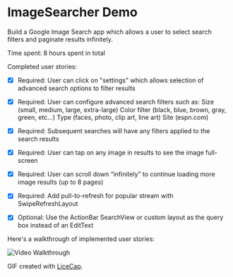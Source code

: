 # ImageSearcher Demo


Build a Google Image Search app which allows a user to select search filters and paginate results infinitely.

Time spent: 8 hours spent in total

Completed user stories:

 * [x] Required: User can click on "settings" which allows selection of advanced search options to filter results
 * [x] Required: User can configure advanced search filters such as:
                  Size (small, medium, large, extra-large)
                  Color filter (black, blue, brown, gray, green, etc...)
                  Type (faces, photo, clip art, line art)
                  Site (espn.com)
 * [x] Required: Subsequent searches will have any filters applied to the search results
 * [x] Required: User can tap on any image in results to see the image full-screen
 * [x] Required: User can scroll down “infinitely” to continue loading more image results (up to 8 pages)
 * [x] Required: Add pull-to-refresh for popular stream with SwipeRefreshLayout
 * [x] Optional: Use the ActionBar SearchView or custom layout as the query box instead of an EditText


 
Here's a walkthrough of implemented user stories:

<img src='http://i.imgur.com/hRSfwMY.gifv?1' title='Video Walkthrough' width='' alt='Video Walkthrough' />


GIF created with [LiceCap](http://www.cockos.com/licecap/).
